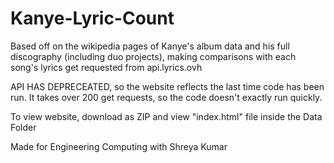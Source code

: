 # Kanye-Lyric-Count
Based off on the wikipedia pages of Kanye's album data and his full discography (including duo projects), making comparisons with each song's lyrics get requested from api.lyrics.ovh

API HAS DEPRECEATED, so the website reflects the last time code has been run.  It takes over 200 get requests, so the code doesn't exactly run quickly. 
<p>To view website, download as ZIP and view "index.html" file inside the Data Folder

Made for Engineering Computing with Shreya Kumar
